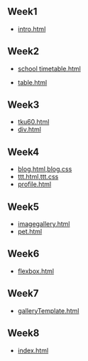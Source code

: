 ## Week1
   * [intro.html](https://207410365.github.io/1071-static-webpage/w01/intro.html)

## Week2
* [school timetable.html](https://207410365.github.io/1071-static-webpage/w02/school%20timetable.html)

* [table.html](https://207410365.github.io/1071-static-webpage/w02/table.html)
## Week3
   * [tku60.html](https://207410365.github.io/1071-static-webpage/w03/tku60.html)
   * [div.html](https://207410365.github.io/1071-static-webpage/w03/div.html)
## Week4
  * [blog.html,blog.css](https://207410365.github.io/1071-static-webpage/w04/blog.html)
   * [ttt.html,ttt.css](https://207410365.github.io/1071-static-webpage/w04/ttt.html)
   * [profile.html](https://207410365.github.io/1071-static-webpage/w04/profile.html)
## Week5
 * [imagegallery.html](https://207410365.github.io/1071-static-webpage/w05/imagegallery.html)
 * [pet.html](https://207410365.github.io/1071-static-webpage/w05/pet.html)
## Week6
* [flexbox.html](http://127.0.0.1:1167/w05/pet.html)
## Week7
* [galleryTemplate.html](http://127.0.0.1:1167/w05/pet.html)
## Week8
* [index.html](http://127.0.0.1:1167/w05/pet.html)

<!--stackedit_data:
eyJoaXN0b3J5IjpbMTU4NzI0ODY3MSwtMjExODA1NzA0NCwtMT
Q1OTg3MzMzNSwxNjUwMzA4MTgxXX0=
-->
